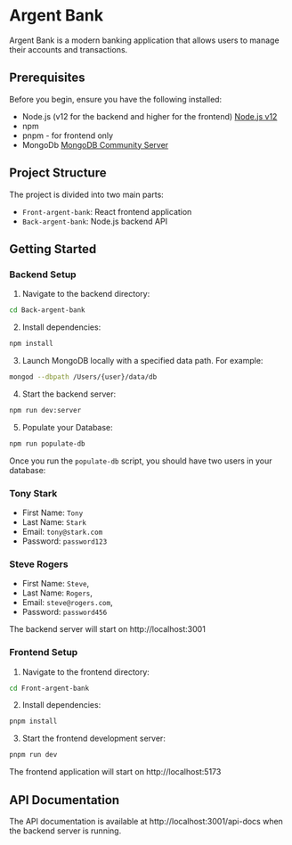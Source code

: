 # Argent Bank

Argent Bank is a modern banking application that allows users to manage their accounts and transactions.

## Prerequisites

Before you begin, ensure you have the following installed:
- Node.js (v12 for the backend and higher for the frontend) [Node.js v12](https://nodejs.org/en/)
- npm
- pnpm - for frontend only
- MongoDb [MongoDB Community Server](https://www.mongodb.com/try/download/community)
## Project Structure

The project is divided into two main parts:
- `Front-argent-bank`: React frontend application
- `Back-argent-bank`: Node.js backend API

## Getting Started

### Backend Setup

1. Navigate to the backend directory:
```bash
cd Back-argent-bank
```

2. Install dependencies:
```bash
npm install
```

3. Launch MongoDB locally with a specified data path.
For example:
```bash
mongod --dbpath /Users/{user}/data/db
```

4. Start the backend server:
```bash
npm run dev:server
```

5. Populate your Database:
```bash
npm run populate-db
```

Once you run the `populate-db` script, you should have two users in your database:

### Tony Stark

- First Name: `Tony`
- Last Name: `Stark`
- Email: `tony@stark.com`
- Password: `password123`

### Steve Rogers

- First Name: `Steve`,
- Last Name: `Rogers`,
- Email: `steve@rogers.com`,
- Password: `password456`


The backend server will start on http://localhost:3001

### Frontend Setup

1. Navigate to the frontend directory:
```bash
cd Front-argent-bank
```

2. Install dependencies:
```bash
pnpm install
```

3. Start the frontend development server:
```bash
pnpm run dev
```

The frontend application will start on http://localhost:5173


## API Documentation

The API documentation is available at http://localhost:3001/api-docs when the backend server is running.
